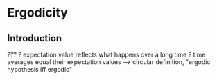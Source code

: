 # Ergodicity



## Introduction

???
? expectation value reflects what happens over a long time
?  time averages equal their expectation values
--> circular definition, "ergodic hypothesis iff ergodic"
